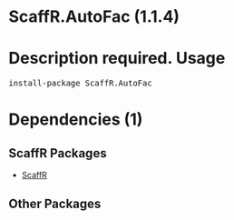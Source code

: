 ﻿ScaffR.AutoFac (1.1.4)
======
Description required.
Usage
======
<pre>install-package ScaffR.AutoFac</pre>
Dependencies (1)
=====

ScaffR Packages
------
* [ScaffR](https://github.com/wcpro/ScaffR/tree/master/src/ScaffR)

Other Packages
------
